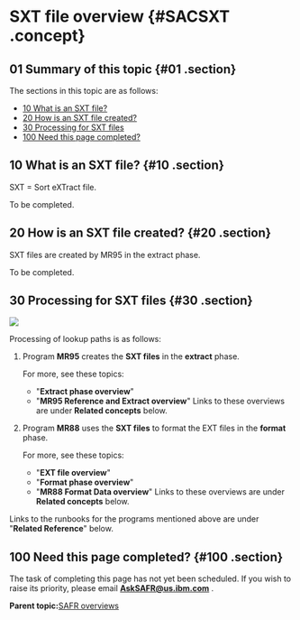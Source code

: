 # SXT file overview {#SACSXT .concept}

## 01 Summary of this topic {#01 .section}

The sections in this topic are as follows:

-   [10 What is an SXT file?](SACSXT.md#10)
-   [20 How is an SXT file created?](SACSXT.md#20)
-   [30 Processing for SXT files](SACSXT.md#30)
-   [100 Need this page completed?](SACSXT.md#100)

## 10 What is an SXT file? {#10 .section}

SXT = Sort eXTract file.

To be completed.

## 20 How is an SXT file created? {#20 .section}

SXT files are created by MR95 in the extract phase.

To be completed.

## 30 Processing for SXT files {#30 .section}

![](images/SXT_Phases_01.gif)

Processing of lookup paths is as follows:

1.  Program **MR95** creates the **SXT files** in the **extract** phase. 

    For more, see these topics:

    -   "**Extract phase overview**"
    -   "**MR95 Reference and Extract overview**"
    Links to these overviews are under **Related concepts** below.

2.  Program **MR88** uses the **SXT files** to format the EXT files in the **format** phase. 

    For more, see these topics:

    -   "**EXT file overview**"
    -   "**Format phase overview**"
    -   "**MR88 Format Data overview**"
    Links to these overviews are under **Related concepts** below.


Links to the runbooks for the programs mentioned above are under "**Related Reference**" below.

## 100 Need this page completed? {#100 .section}

The task of completing this page has not yet been scheduled. If you wish to raise its priority, please email **AskSAFR@us.ibm.com** .

**Parent topic:**[SAFR overviews](../html/AAR450Overviews.md)

